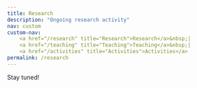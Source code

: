 ```yaml
---
title: Research
description: "Ongoing research activity"
nav: custom
custom-nav: 
    <a href="/research" title="Research">Research</a>&nbsp;|
    <a href="/teaching" title="Teaching">Teaching</a>&nbsp;|
    <a href="/activities" title="Activities">Activities</a>
permalink: /research
---
```


Stay tuned!
<!--
<div class="callout">
    <h2> Spring 2024 Travel </h2>
I am giving a talk at <a href="https://www.ustars.org/"><b>USTARS in Iowa</b></a> and the <a href="https://www.ams.org/meetings/sectional/2299_program.html"><b>Spring Western Sectional Meeting in San Francisco</b></a>.
</div> -->

<!-- ### Articles -->
<!-- <h3 style="color:#c783c4">Articles</h3> <a href="https://arxiv.org/a/bhamidipati_d_1.html">(on arXiv)</a>

<ol reversed>
<li> The Brauer Group of \(\mathscr{Y}_0(2)\) <small><em>(with Niven Achenjang, Aashraya Jha, Caleb Ji, and Rose Lopez)</em></small><br>
    <a href="https://arxiv.org/abs/2311.18132"><code>arXiv:2311.18132</code></a> </li>

<li> Frobenius distributions of low dimensional abelian varieties over finite fields <small><em>(with Santiago Arango-Pineros and Soumya Sankar)</em></small><br>
    <a href="https://arxiv.org/abs/2306.02237"><code>arXiv:2306.02237</code></a> </li>
</ol> -->

<!-- --------------------------------------------------- -->

<!-- <h3 style="color:#c783c4">Math Ed. Projects</h3>
<ul style="line-height:180%">

<li> Redesigning the Calculus for Life Sciences Courses at UC Santa Cruz <small><em>(with Sophie Aiken, Malachi Alexander, Jennifer Guerrero, Ryan Pugh, David Rubinstein, and Nandini Bhattacharya and Pedro Morales-Almazan)</em></small></li> -->

<!-- <li> A \(p\)-adic analytic Brauer Group <small><em>(with Martin Weissman)</em></small></li> -->

<!-- </ul> -->

<!-- --------------------------------------------------- -->
<!--<h3 style="color:#c783c4">In Preparation</h3>
<ul style="line-height:180%">

<li> Ekedahl-Oort strata and the supersingular locus in the \(\mathsf{GU}(q-2,2)\) Shimura variety <small><em>(with Emerald Anne, Maria Fox, Heidi Goodson, Steven Groen, and Sandra Nair)</em></small></li> -->

<!-- <li> A \(p\)-adic analytic Brauer Group <small><em>(with Martin Weissman)</em></small></li> -->

<!-- </ul> -->

<!-- --------------------------------------------------- -->

<!-- ### Theses -->
<!--<h3 style="color:#c783c4">Theses</h3>

* [Motivic Integrals of Orbifolds](https://www.hse.ru/en/edu/vkr/296285338)<br>
<small>Master's Thesis, Higher School of Economics</small> -->

<!-- --------------------------------------------------- -->

<!-- <script src="https://cdn.mathjax.org/mathjax/latest/MathJax.js?config=TeX-AMS-MML_HTMLorMML" type="text/javascript"></script> -->

<!-- c885b9 --> 
